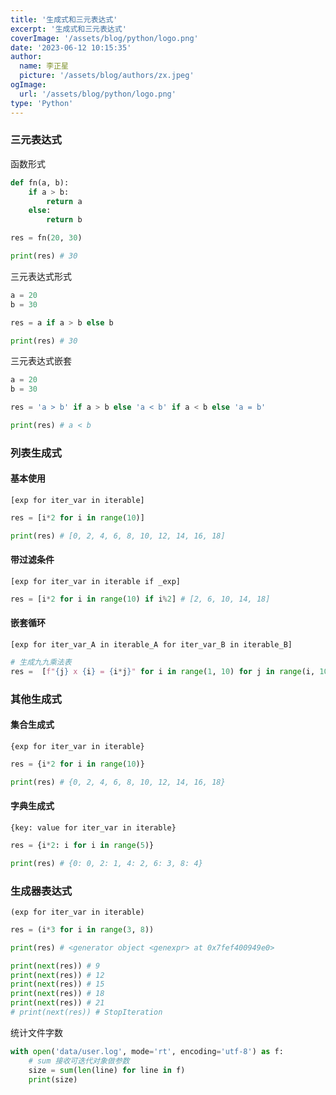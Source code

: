 ```yaml
---
title: '生成式和三元表达式'
excerpt: '生成式和三元表达式'
coverImage: '/assets/blog/python/logo.png'
date: '2023-06-12 10:15:35'
author:
  name: 李正星
  picture: '/assets/blog/authors/zx.jpeg'
ogImage:
  url: '/assets/blog/python/logo.png'
type: 'Python'
---
```


### 三元表达式 

函数形式

```python
def fn(a, b):
    if a > b:
        return a
    else:
        return b

res = fn(20, 30)

print(res) # 30
```

三元表达式形式

```python
a = 20
b = 30

res = a if a > b else b

print(res) # 30
```

三元表达式嵌套

```python
a = 20
b = 30

res = 'a > b' if a > b else 'a < b' if a < b else 'a = b'

print(res) # a < b
```

### 列表生成式

#### 基本使用

`[exp for iter_var in iterable]`

```python
res = [i*2 for i in range(10)]

print(res) # [0, 2, 4, 6, 8, 10, 12, 14, 16, 18]
```

#### 带过滤条件

`[exp for iter_var in iterable if _exp]`

```python
res = [i*2 for i in range(10) if i%2] # [2, 6, 10, 14, 18]
```

#### 嵌套循环

`[exp for iter_var_A in iterable_A for iter_var_B in iterable_B]`

```python
# 生成九九乘法表
res =  [f"{j} x {i} = {i*j}" for i in range(1, 10) for j in range(i, 10)]
```

### 其他生成式

#### 集合生成式

`{exp for iter_var in iterable}`

```python
res = {i*2 for i in range(10)}

print(res) # {0, 2, 4, 6, 8, 10, 12, 14, 16, 18}
```

#### 字典生成式

`{key: value for iter_var in iterable}`

```python
res = {i*2: i for i in range(5)}

print(res) # {0: 0, 2: 1, 4: 2, 6: 3, 8: 4}
```

### 生成器表达式

`(exp for iter_var in iterable)`

```python
res = (i*3 for i in range(3, 8))

print(res) # <generator object <genexpr> at 0x7fef400949e0>

print(next(res)) # 9
print(next(res)) # 12
print(next(res)) # 15
print(next(res)) # 18
print(next(res)) # 21
# print(next(res)) # StopIteration
```

统计文件字数

```python
with open('data/user.log', mode='rt', encoding='utf-8') as f:
    # sum 接收可迭代对象做参数
    size = sum(len(line) for line in f)
    print(size)
```